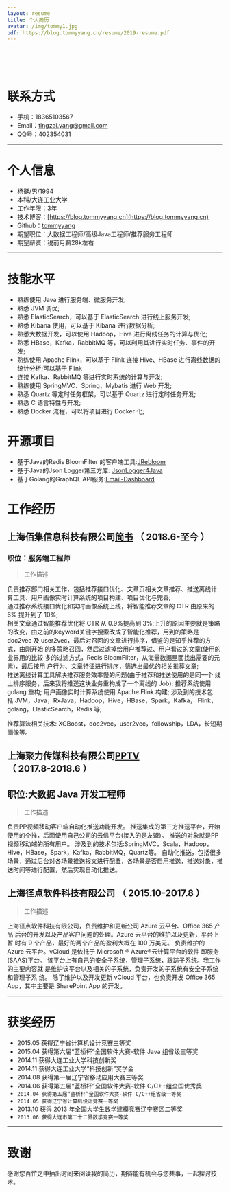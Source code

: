 ```yaml
---
layout: resume
title: 个人简历
avatar: /img/tommy1.jpg
pdf: https://blog.tommyyang.cn/resume/2019-resume.pdf
---
```

<br><br><br>
# 联系方式

- 手机：18365103567
- Email：tingzai.yang@gmail.com
- QQ号：402354031

---

# 个人信息

 - 杨挺/男/1994
 - 本科/大连工业大学
 - 工作年限：3年
 - 技术博客：[https://blog.tommyyang.cn](https://blog.tommyyang.cn)
 - Github：[tommyyang](https://github.com/joyang1)
 - 期望职位：大数据工程师/高级Java工程师/推荐服务工程师
 - 期望薪资：税前月薪28k左右

---

# 技能水平
- 熟练使用 Java 进行服务端、微服务开发;
- 熟悉 JVM 调优;
- 熟悉 ElasticSearch，可以基于 ElasticSearch 进行线上服务开发;
- 熟悉 Kibana 使用，可以基于 Kibana 进行数据分析;
- 熟悉大数据开发，可以使用 Hadoop，Hive 进行离线任务的计算与优化;
- 熟悉 HBase，Kafka，RabbitMQ 等，可以利用其进行实时任务、事件的开发;
- 熟练使用 Apache Flink，可以基于 Flink 连接 Hive、HBase 进行离线数据的统计分析;可以基于 Flink
- 连接 Kafka、RabbitMQ 等进行实时系统的计算与开发;
- 熟练使用 SpringMVC、Spring、Mybatis 进行 Web 开发;
- 熟悉 Quartz 等定时任务框架，可以基于 Quartz 进行定时任务开发;
- 熟悉 C 语言特性与开发;
- 熟悉 Docker 流程，可以将项目进行 Docker 化;

# 开源项目
- 基于Java的Redis BloomFilter 的客户端工具:[JRebloom](https://github.com/RedisLabs/JReBloom) 
- 基于Java的Json Logger第三方库: [JsonLogger4Java](https://github.com/joyang1/slf4j4json)
- 基于Golang的GraphQL API服务:[Email-Dashboard](https://github.com/Email-Dashboard/Email-Dashboard)


# 工作经历  

## 上海佰集信息科技有限公司[简书](https://www.jianshu.com) （ 2018.6-至今 ）

### 职位：服务端工程师

>工作描述

负责推荐部门相关工作，包括推荐接口优化、文章页相关文章推荐、推送离线计 算工具、用户画像实时计算系统的项目构建、项目优化与完善;   
通过推荐系统接口优化和实时画像系统上线，将智能推荐文章的 CTR 由原来的 6% 提升到了 10%;   
相关文章通过智能推荐优化将 CTR 从 0.9%提高到 3%;上升的原因主要就是策略 的改变，由之前的keyword关键字搜索改成了智能化推荐，用到的策略是doc2vec 及 user2vec，最后对召回的文章进行排序，借鉴的是知乎推荐的方式，由刚开始 的多策略召回，然后过滤掉给用户推荐过、用户看过的文章(使用的业界用的比较 多的过滤方式，Redis BloomFilter，从海量数据里面找出需要的元素)，最后按用 户行为、文章特征进行排序，筛选出最优的相关推荐文章;   
推送离线计算工具解决推荐服务效率慢的问题(由于推荐和推送使用的是同一个 线上排序服务，后来我将推送这块业务重构成了一个离线的 Job); 推荐系统使用 golang 重构; 用户画像实时计算系统使用 Apache Flink 构建; 涉及到的技术包括:JVM，Java，RxJava，Hadoop，Hive，HBase，Spark，Kafka， Flink，golang，ElasticSearch，Redis 等;

推荐算法相关技术: XGBoost，doc2vec，user2vec，followship，LDA，长短期 画像等。


## 上海聚力传媒科技有限公司[PPTV](http://www.pptv.com)  （ 2017.8-2018.6 ）

##  职位:大数据 Java 开发工程师

> 工作描述   

负责PP视频移动客户端自动化推送功能开发。
推送集成的第三方推送平台，开始使用的个推，后面使用自己公司的云信平台(接入的是友盟)。
推送的对象就是PP视频移动端的所有用户。
涉及到的技术包括:SpringMVC，Scala，Hadoop，Hive，HBase，Spark，Kafka，RabbitMQ，Quartz等。
自动化推送，包括很多场景，通过后台对各场景推送报文进行配置，各场景是否启用推送，推送对象，推送时间等进行配置，然后实现自动化推送。   

## 上海径点软件科技有限公司  （ 2015.10-2017.8 ）

> 工作描述   

上海径点软件科技有限公司，负责维护和更新公司 Azure 云平台、Office 365 产品 后台的开发以及产品客户问题的处理。Azure 云平台的维护以及更新，平台上暂 时有 9 个产品，最好的两个产品的盈利大概在 100 万美元。
负责维护的 Azure 云平台。vCloud 是依托于 Microsoft ® Azure®云计算平台的软件 即服务(SAAS)平台。 该平台上有自己的安全子系统，管理子系统，跟踪子系统。我工作的主要内容就 是维护该平台以及相关的子系统，负责开发的子系统有安全子系统和管理子系 统。
除了维护以及开发更新 vCloud 平台，也负责开发 Office 365 App，其中主要是 SharePoint App 的开发。

---

# 获奖经历
- 2015.05 获得辽宁省计算机设计竞赛三等奖
- 2015.04 获得第六届“蓝桥杯”全国软件大赛-软件 Java 组省级三等奖
- 2014.11 获得大连工业大学科技创新奖
- 2014.11 获得大连工业大学“科技创新”奖学金
- 2014.08 获得第一届辽宁省移动应用大赛三等奖
- 2014.06 获得第五届“蓝桥杯”全国软件大赛-软件 C/C++组全国优秀奖
- `2014.04 获得第五届“蓝桥杯”全国软件大赛-软件 C/C++组省级一等奖`
- `2014.05 获得辽宁省计算机设计竞赛一等奖`
- 2013.10 获得 2013 年全国大学生数学建模竞赛辽宁赛区二等奖
- `2013.06 获得大连市第二十二界数学竞赛一等奖`

---

# 致谢
感谢您百忙之中抽出时间来阅读我的简历，期待能有机会与您共事，一起探讨技术。
